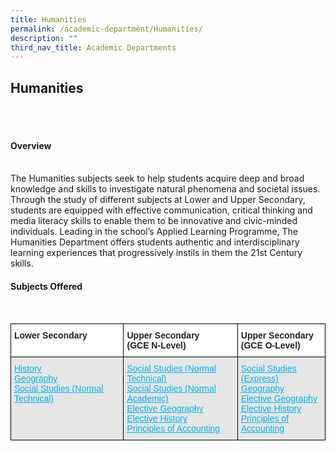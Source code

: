 ```yaml
---
title: Humanities
permalink: /academic-department/Humanities/
description: ""
third_nav_title: Academic Departments
---
```

## Humanities
<br>
<br>

#### Overview
<br>
The Humanities subjects seek to help students acquire deep and broad knowledge and skills to investigate natural phenomena and societal issues. Through the study of different subjects at Lower and Upper Secondary, students are equipped with effective communication, critical thinking and media literacy skills to enable them to be innovative and civic-minded individuals. Leading in the school’s Applied Learning Programme, The Humanities Department offers students authentic and interdisciplinary learning experiences that progressively instils in them the 21st Century skills.

<br>

#### Subjects Offered
<br>
<style type="text/css">
.tg  {border-collapse:collapse;border-spacing:0;}
.tg td{border-color:black;border-style:solid;border-width:1px;font-family:Arial, sans-serif;font-size:14px;
  overflow:hidden;padding:10px 5px;word-break:normal;}
.tg th{border-color:black;border-style:solid;border-width:1px;font-family:Arial, sans-serif;font-size:14px;
  font-weight:normal;overflow:hidden;padding:10px 5px;word-break:normal;}
.tg .tg-l2bf{background-color:#FFF;color:#222;font-weight:bold;text-align:left;vertical-align:top}
.tg .tg-xpaf{background-color:#E6E6E6;color:#02B2F2;text-align:left;text-decoration:underline;vertical-align:top}
</style>
<table class="tg">
<thead>
  <tr>
    <th class="tg-l2bf"><span style="font-weight:bold">Lower Secondary</span></th>
    <th class="tg-l2bf"><span style="font-weight:bold">Upper Secondary</span><br><span style="font-weight:bold">(GCE N-Level)</span></th>
    <th class="tg-l2bf"><span style="font-weight:bold">Upper Secondary</span><br><span style="font-weight:bold">(GCE O-Level)</span></th>
  </tr>
</thead>
<tbody>
  <tr>
    <td class="tg-xpaf"><a href="https://www.moe.gov.sg/-/media/files/secondary/syllabuses/humanities/2021-history-lower-secondary-syllabus.pdf"><span style="text-decoration:underline;color:#02B2F2;background-color:transparent">History</span></a><br><a href="https://www.moe.gov.sg/-/media/files/secondary/syllabuses/humanities/2021-geography-syllabus-lower-secondary.pdf?la=en&hash=0741431198E0CB5CB3DF2CA2AB62A8C1147733EA%20"><span style="text-decoration:underline;color:#02B2F2;background-color:transparent">Geography</span></a><br><a href="https://www.moe.gov.sg/-/media/files/secondary/syllabuses-nt/humanities/2020-social-studies-normal-technical-syllabus.pdf?la=en&hash=07043E7404C417133AB30B4A676EA332FF50B2D5%20"><span style="text-decoration:underline;color:#02B2F2;background-color:transparent">Social Studies (Normal Technical)</span></a></td>
    <td class="tg-xpaf"><a href="https://www.moe.gov.sg/-/media/files/secondary/syllabuses-nt/humanities/2020-social-studies-normal-technical-syllabus.pdf?la=en&hash=07043E7404C417133AB30B4A676EA332FF50B2D5%20"><span style="text-decoration:underline;color:#02B2F2;background-color:transparent">Social Studies (Normal Technical)</span></a><br><a href="https://www.moe.gov.sg/-/media/files/secondary/syllabuses/humanities/2016socialstudiesuppersecondaryexpressnormalacademicsyllabus.pdf?la=en&hash=9B08B98776850FA5CD56E5702BFE4B338D449BD4%20"><span style="text-decoration:underline;color:#02B2F2;background-color:transparent">Social Studies (Normal Academic)</span></a><br><a href="https://www.moe.gov.sg/-/media/files/secondary/syllabuses/humanities/2013geographysyllabusuppersecondary4f5a5c38f22f6eceb9b0ff0000fcc945.pdf?la=en&hash=E1759528DC97C94A91039D926737DFF4E44BBF90%20"><span style="text-decoration:underline;color:#02B2F2;background-color:transparent">Elective Geography</span></a><br><a href="https://www.moe.gov.sg/-/media/files/secondary/syllabuses/humanities/2017historyuppersecondarysyllabus.pdf?la=en&hash=CBBF3EE1C02FADE119EE556415BEA91377AB8488%20"><span style="text-decoration:underline;color:#02B2F2;background-color:transparent">Elective History</span></a><br><a href="https://www.moe.gov.sg/-/media/files/secondary/syllabuses/poa/2020principlesofaccountsexpressnormalacademicsyllabus.pdf?la=en&hash=1B295D1216DD653D6325011D177C7495277E9086%20"><span style="text-decoration:underline;color:#02B2F2;background-color:transparent">Principles of Accounting</span></a></td>
    <td class="tg-xpaf"><a href="https://www.moe.gov.sg/-/media/files/secondary/syllabuses/humanities/2016socialstudiesuppersecondaryexpressnormalacademicsyllabus.pdf?la=en&hash=9B08B98776850FA5CD56E5702BFE4B338D449BD4%20"><span style="text-decoration:underline;color:#02B2F2;background-color:transparent">Social Studies (Express)</span></a><br><a href="https://www.moe.gov.sg/-/media/files/secondary/syllabuses/humanities/2013geographysyllabusuppersecondary4f5a5c38f22f6eceb9b0ff0000fcc945.pdf?la=en&hash=E1759528DC97C94A91039D926737DFF4E44BBF90"><span style="text-decoration:underline;color:#02B2F2;background-color:transparent">Geography</span></a><br><a href="https://www.moe.gov.sg/-/media/files/secondary/syllabuses/humanities/2013geographysyllabusuppersecondary4f5a5c38f22f6eceb9b0ff0000fcc945.pdf?la=en&hash=E1759528DC97C94A91039D926737DFF4E44BBF90%20"><span style="text-decoration:underline;color:#02B2F2;background-color:transparent">Elective Geography</span></a><br><a href="https://www.moe.gov.sg/-/media/files/secondary/syllabuses/humanities/2017historyuppersecondarysyllabus.pdf?la=en&hash=CBBF3EE1C02FADE119EE556415BEA91377AB8488%20"><span style="text-decoration:underline;color:#02B2F2;background-color:transparent">Elective History</span></a><br><a href="https://www.moe.gov.sg/-/media/files/secondary/syllabuses/poa/2020principlesofaccountsexpressnormalacademicsyllabus.pdf?la=en&hash=1B295D1216DD653D6325011D177C7495277E9086%20"><span style="text-decoration:underline;color:#02B2F2;background-color:transparent">Principles of Accounting</span></a></td>
  </tr>
</tbody>
</table>